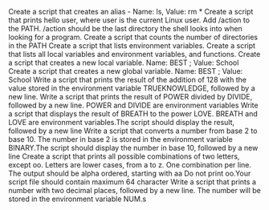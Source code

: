 Create a script that creates an alias - Name: ls, Value: rm *
Create a script that prints hello user, where user is the current Linux user.
Add /action to the PATH. /action should be the last directory the shell looks into when looking for a program.
Create a script that counts the number of directories in the PATH
Create a script that lists environment variables.
Create a script that lists all local variables and environment variables, and functions.
Create a script that creates a new local variable. Name: BEST ; Value: School
Create a script that creates a new global variable. Name: BEST ; Value: School
Write a script that prints the result of the addition of 128 with the value stored in the environment variable TRUEKNOWLEDGE, followed by a new line.
Write a script that prints the result of POWER divided by DIVIDE, followed by a new line. POWER and DIVIDE are environment variables
Write a script that displays the result of BREATH to the power LOVE. BREATH and LOVE are environment variables.The script should display the result, followed by a new line
Write a script that converts a number from base 2 to base 10. The number in base 2 is stored in the environment variable BINARY.The script should display the number in base 10, followed by a new line
Create a script that prints all possible combinations of two letters, except oo. Letters are lower cases, from a to z. One combination per line. The output should be alpha ordered, starting with aa Do not print oo.Your script file should contain maximum 64 character
Write a script that prints a number with two decimal places, followed by a new line. The number will be stored in the environment variable NUM.s
